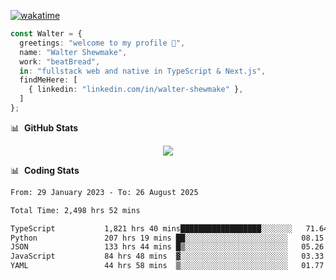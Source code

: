 [![wakatime](https://wakatime.com/badge/user/633611a5-2410-4a66-96ad-ce6a6df384d0.svg)](https://wakatime.com/@633611a5-2410-4a66-96ad-ce6a6df384d0)

```ts
const Walter = {
  greetings: "welcome to my profile 👋",
  name: "Walter Shewmake",
  work: "beatBread",
  in: "fullstack web and native in TypeScript & Next.js",
  findMeHere: [
    { linkedin: "linkedin.com/in/walter-shewmake" },
  ]
};
```

📊 &nbsp;**GitHub Stats**

<p align="center">
<img src="https://streak-stats.demolab.com?user=waltershewmake&theme=monokai&short_numbers=true)](https://git.io/streak-stats" />
</p>

📊 &nbsp;**Coding Stats**

<!--![Wwakatime stats](https://github-readme-stats.vercel.app/api/wakatime?username=waltershewmake&hide_title=true&hide_border=true&langs_count=5&bg_color=00000000&text_color=777)-->


<!--START_SECTION:waka-->

```txt
From: 29 January 2023 - To: 26 August 2025

Total Time: 2,498 hrs 52 mins

TypeScript           1,821 hrs 40 mins██████████████████░░░░░░░   71.64 %
Python               207 hrs 19 mins ██░░░░░░░░░░░░░░░░░░░░░░░   08.15 %
JSON                 133 hrs 44 mins █▒░░░░░░░░░░░░░░░░░░░░░░░   05.26 %
JavaScript           84 hrs 48 mins  ▓░░░░░░░░░░░░░░░░░░░░░░░░   03.33 %
YAML                 44 hrs 58 mins  ▒░░░░░░░░░░░░░░░░░░░░░░░░   01.77 %
```

<!--END_SECTION:waka-->
